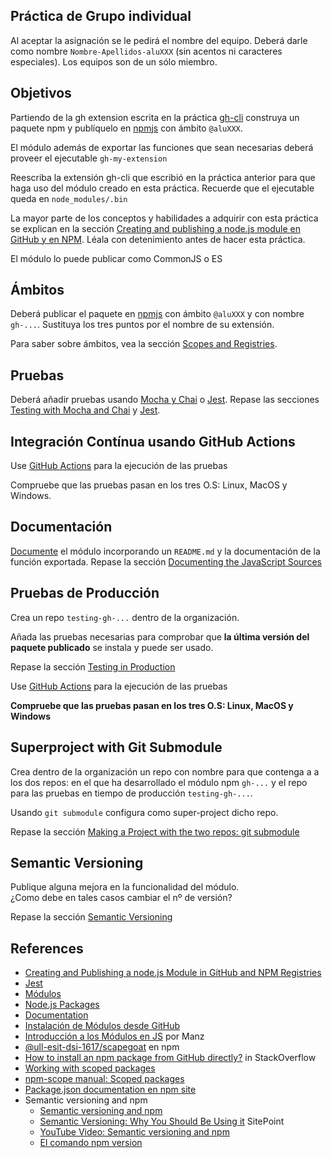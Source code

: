 ## Práctica de Grupo individual

Al aceptar la asignación se le pedirá el nombre del equipo. Deberá darle como nombre 
`Nombre-Apellidos-aluXXX` (sin acentos ni caracteres especiales). Los equipos son de un sólo miembro.


## Objetivos

Partiendo de la gh extension escrita en la práctica [gh-cli]({{site.baseurl}}/practicas/06p6-t1-gh-cli.html) construya un paquete npm y 
publíquelo en [npmjs](https://www.npmjs.com/) con ámbito `@aluXXX`.

El módulo además de exportar las funciones que sean necesarias deberá proveer el ejecutable `gh-my-extension`

Reescriba la extensión gh-cli que escribió en la práctica anterior para que haga uso del módulo creado en esta práctica. Recuerde que el ejecutable queda en `node_modules/.bin`

La mayor parte de los conceptos y habilidades a adquirir con esta práctica se explican en la sección [Creating and publishing a node.js module en GitHub y en NPM]({{site.baseurl}}/tema1-introduccion/creating-and-publishing-npm-module). Léala con detenimiento antes de hacer esta práctica. 

El módulo lo puede publicar como CommonJS o ES

## Ámbitos

Deberá publicar el paquete en [npmjs](https://www.npmjs.com/) con ámbito `@aluXXX` y con nombre `gh-...`. Sustituya los tres puntos por el nombre de su extensión.

Para saber sobre ámbitos, vea la sección [Scopes and Registries]({{site.baseurl}}/tema1-introduccion/creating-and-publishing-npm-module#scopes-and-registries).

## Pruebas

Deberá añadir pruebas usando [Mocha y Chai]({{site.baseurl}}/tema1-introduccion/creating-and-publishing-npm-module#testing-with-mocha-and-chai) o [Jest]({{site.baseurl}}/tema1-introduccion/jest).
Repase las secciones [Testing with Mocha and Chai]({{site.baseurl}}/tema1-introduccion/creating-and-publishing-npm-module##testing-with-mocha-and-chai) y [Jest]({{site.baseurl}}/tema1-introduccion/jest).

## Integración Contínua usando GitHub Actions

Use [GitHub Actions]({{site.baseurl}}/tema1-introduccion/github-actions) para la ejecución de las pruebas

Compruebe que las pruebas pasan en los tres O.S: Linux, MacOS y Windows.


## Documentación

[Documente]({{site.baseurl}}/tema1-introduccion/documentation)
el módulo incorporando un `README.md` y la documentación de la función exportada.
Repase la sección [Documenting the JavaScript Sources]({{site.baseurl}}/tema1-introduccion/creating-and-publishing-npm-module#documenting-the-javascript-sources)

## Pruebas de Producción

Crea un repo `testing-gh-...`  dentro de la organización. 

Añada las pruebas necesarias
para comprobar que **la última versión del paquete publicado** se instala y puede ser usado.

Repase la sección [Testing in Production]({{site.baseurl}}/tema1-introduccion/creating-and-publishing-npm-module#testing-in-production)

Use [GitHub Actions]({{site.baseurl}}/tema1-introduccion/github-actions) para la ejecución de las pruebas

**Compruebe que las pruebas pasan en los tres O.S: Linux, MacOS y Windows**

## Superproject with Git Submodule

Crea dentro de la organización un repo con nombre para que contenga
a a los dos repos: en el que ha desarrollado el módulo npm `gh-...` y el repo para las pruebas en tiempo de producción `testing-gh-...`.

Usando `git submodule` configura como super-project dicho repo. 

Repase la sección [Making a Project with the two repos: git submodule]({{site.baseurl}}/tema1-introduccion/creating-and-publishing-npm-module#making-a-project-with-the-two-repos-git-submodule)

## Semantic Versioning

Publique alguna mejora en la funcionalidad del módulo.  
¿Como debe en tales casos cambiar el nº de versión?

Repase la sección [Semantic Versioning]({{site.baseurl}}/tema1-introduccion/creating-and-publishing-npm-module#semantic-versioning)

## References

* [Creating and Publishing a node.js Module in GitHub and NPM Registries]({{site.baseurl}}/tema1-introduccion/creating-and-publishing-npm-module)
* [Jest]({{site.baseurl}}/tema1-introduccion/jest)
* [Módulos]({{site.baseurl}}/tema1-introduccion/modulos)
* [Node.js Packages]({{site.baseurl}}/tema1-introduccion/nodejspackages)
* [Documentation]({{site.baseurl}}/tema1-introduccion/documentation)
* [Instalación de Módulos desde GitHub]({{site.baseurl}}/tema1-introduccion/nodejspackages.html#instalaci%C3%B3n-desde-github)
* [Introducción a los Módulos en JS](https://lenguajejs.com/automatizadores/introduccion/commonjs-vs-es-modules/) por Manz
* [@ull-esit-dsi-1617/scapegoat](https://www.npmjs.com/package/@ull-esit-dsi-1617/scapegoat) en npm
* [How to install an npm package from GitHub directly?](https://stackoverflow.com/questions/17509669/how-to-install-an-npm-package-from-github-directly) in StackOverflow
* [Working with scoped packages](https://docs.npmjs.com/getting-started/scoped-packages)
* [npm-scope manual: Scoped packages](https://docs.npmjs.com/misc/scope#publishing-public-scoped-packages-to-the-public-npm-registry)
* [Package.json documentation en npm site](https://docs.npmjs.com/files/package.json)
* Semantic versioning and npm
    * [Semantic versioning and npm](https://docs.npmjs.com/getting-started/semantic-versioning)
    * [Semantic Versioning: Why You Should Be Using it](https://www.sitepoint.com/semantic-versioning-why-you-should-using/) SitePoint
    * [YouTube Video: Semantic versioning and npm](https://youtu.be/kK4Meix58R4)
    * [El comando npm version](https://docs.npmjs.com/cli/version)
